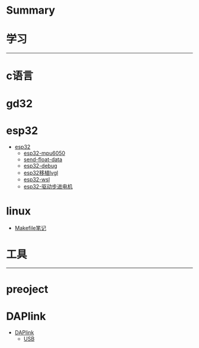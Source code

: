 # Summary

# 学习

---

# c语言

# gd32

# esp32

* [esp32]()
  * [esp32-mpu6050](studying/esp32/esp32-mpu6050.md)
  * [send-float-data](studying/esp32/send-float-data.md)
  * [esp32-debug](studying/esp32/esp32-debug.md)
  * [esp32移植lvgl](studying/esp32/esp32-transplant-lvgl.md)
  * [esp32-wsl](studying/esp32/esp32-wsl.md)
  * [esp32-驱动步进电机](studying/esp32/esp32-定时器.md)

# linux

* [Makefile笔记](studying/linux/makefile.md)

# 工具

---

# preoject

# DAPlink

* [DAPlink]()
  * [USB](project/DAPlink/USB.md)
